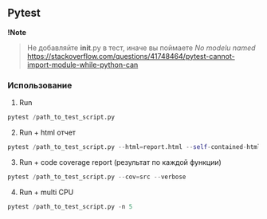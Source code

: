 ## Pytest

**!Note**

>Не добавляйте __init__.py в тест, иначе вы поймаете _No modelu named_
>https://stackoverflow.com/questions/41748464/pytest-cannot-import-module-while-python-can

### Использование

1. Run
```python
pytest /path_to_test_script.py
```

2. Run + html отчет
```python
pytest /path_to_test_script.py --html=report.html --self-contained-html
```

3. Run + code coverage report (результат по каждой функции)
```python
pytest /path_to_test_script.py --cov=src --verbose
```

4. Run + multi CPU
```python
pytest /path_to_test_script.py -n 5
```